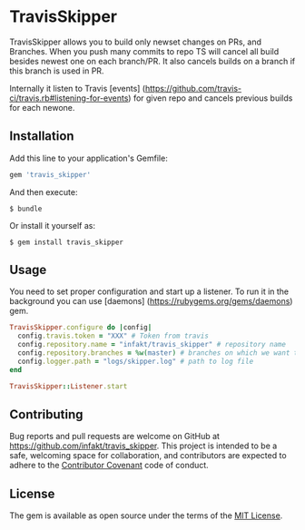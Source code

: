 # TravisSkipper

TravisSkipper allows you to build only newset changes on PRs, and Branches. When you push many commits to repo TS will cancel all build besides newest one on each branch/PR. It also cancels builds on a branch if this branch is used in PR.

Internally it listen to Travis [events] (https://github.com/travis-ci/travis.rb#listening-for-events) for given repo and cancels previous builds for each newone.

## Installation

Add this line to your application's Gemfile:

```ruby
gem 'travis_skipper'
```

And then execute:

    $ bundle

Or install it yourself as:

    $ gem install travis_skipper

## Usage

You need to set proper configuration and start up a listener. To run it in the background you can use [daemons] (https://rubygems.org/gems/daemons) gem.

```ruby
TravisSkipper.configure do |config|
  config.travis.token = "XXX" # Token from travis
  config.repository.name = "infakt/travis_skipper" # repository name
  config.repository.branches = %w(master) # branches on which we want to let jobs run
  config.logger.path = "logs/skipper.log" # path to log file
end

TravisSkipper::Listener.start
```

## Contributing

Bug reports and pull requests are welcome on GitHub at https://github.com/infakt/travis_skipper. This project is intended to be a safe, welcoming space for collaboration, and contributors are expected to adhere to the [Contributor Covenant](http://contributor-covenant.org) code of conduct.


## License

The gem is available as open source under the terms of the [MIT License](http://opensource.org/licenses/MIT).
